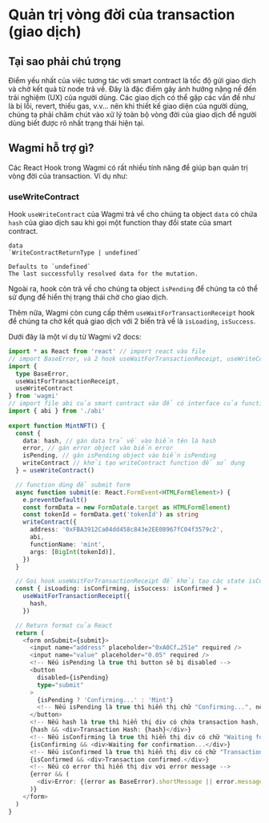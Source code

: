 # Quản trị vòng đời của transaction (giao dịch)

## Tại sao phải chú trọng
Điểm yếu nhất của việc tương tác với smart contract là tốc độ gửi giao dịch và chờ kết quả từ node trả về. Đây là đặc điểm gây ảnh hưởng nặng nề đến trải nghiệm (UX) của người dùng. Các giao dịch có thể gặp các vấn đề như là bị lỗi, revert, thiếu gas, v.v... nên khi thiết kế giao diện của người dùng, chúng ta phải chăm chút vào xử lý toàn bộ vòng đời của giao dịch để người dùng biết được rõ nhất trạng thái hiện tại.

## Wagmi hỗ trợ gì?
Các React Hook trong Wagmi có rất nhiều tính năng để giúp bạn quản trị vòng đời của transaction. Ví dụ như:

### useWriteContract
Hook `useWriteContract` của Wagmi trả về cho chúng ta object `data` có chứa `hash` của giao dịch sau khi gọi một function thay đổi state của smart contract.

```
data
`WriteContractReturnType | undefined`

Defaults to `undefined`
The last successfully resolved data for the mutation.
```

Ngoài ra, hook còn trả về cho chúng ta object `isPending` để chúng ta có thể sử đụng để hiển thị trạng thái chờ cho giao dịch.

Thêm nữa, Wagmi còn cung cấp thêm `useWaitForTransactionReceipt` hook để chúng ta chờ kết quả giao dịch với 2 biến trả về là `isLoading`, `isSuccess`.

Dưới đây là một ví dụ từ Wagmi v2 docs:

```ts
import * as React from 'react' // import react vào file
// import BaseError, và 2 hook useWaitForTransactionReceipt, useWriteContract từ thư viện wagmi
import { 
  type BaseError, 
  useWaitForTransactionReceipt, 
  useWriteContract 
} from 'wagmi'
// import file abi của smart contract vào để có interface của function
import { abi } from './abi'
 
export function MintNFT() {
  const { 
    data: hash, // gán data trả về vào biến tên là hash
    error, // gán error object vào biến error
    isPending, // gán isPending object vào biến isPending
    writeContract // khởi tạo writeContract function để sử dụng
  } = useWriteContract() 

  // function dùng để submit form
  async function submit(e: React.FormEvent<HTMLFormElement>) { 
    e.preventDefault() 
    const formData = new FormData(e.target as HTMLFormElement) 
    const tokenId = formData.get('tokenId') as string 
    writeContract({
      address: '0xFBA3912Ca04dd458c843e2EE08967fC04f3579c2',
      abi,
      functionName: 'mint',
      args: [BigInt(tokenId)],
    })
  } 

  // Gọi hook useWaitForTransactionReceipt để khởi tạo các state isConfirming và isConfirmed
  const { isLoading: isConfirming, isSuccess: isConfirmed } = 
    useWaitForTransactionReceipt({ 
      hash, 
    }) 

  // Return format của React
  return (
    <form onSubmit={submit}>
      <input name="address" placeholder="0xA0Cf…251e" required />
      <input name="value" placeholder="0.05" required />
      <!-- Nếu isPending là true thì button sẽ bị disabled -->
      <button 
        disabled={isPending} 
        type="submit"
      >
        {isPending ? 'Confirming...' : 'Mint'} 
        <!-- Nếu isPending là true thì hiển thị chữ "Confirming...", nếu không thì hiển thị chữ "Mint" -->
      </button>
      <!-- Nếu hash là true thì hiển thị div có chứa transaction hash, không thì biến mất -->
      {hash && <div>Transaction Hash: {hash}</div>}
      <!-- Nếu isConfirming là true thì hiển thị div có chữ "Waiting for confirmation..." -->
      {isConfirming && <div>Waiting for confirmation...</div>} 
      <!-- Nếu isConfirmed là true thì hiển thị div có chữ "Transaction confirmed." -->
      {isConfirmed && <div>Transaction confirmed.</div>}
      <!-- Nếu có error thì hiển thị div với error message -->
      {error && ( 
        <div>Error: {(error as BaseError).shortMessage || error.message}</div> 
      )} 
    </form>
  )
}
```